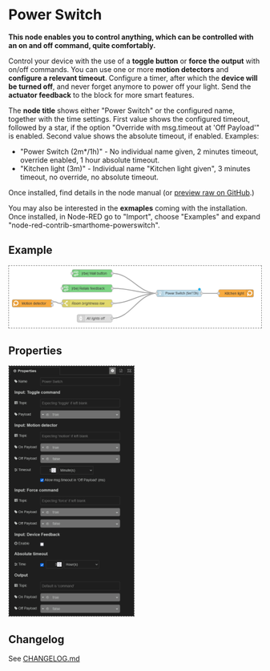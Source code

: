 # Power Switch

**This node enables you to control anything, which can be controlled with an on and off command, quite comfortably.**

Control your device with the use of a **toggle button** or **force the output** with on/off commands. You can use one or more **motion detectors** and **configure a relevant timeout**. Configure a timer, after which the **device will be turned off**, and never forget anymore to power off your light. Send the **actuator feedback** to the block for more smart features.

The **node title** shows either "Power Switch" or the configured name, together with the time settings. First value shows the configured timeout, followed by a star, if the option "Override with msg.timeout at 'Off Payload'" is enabled. Second value shows the absolute timeout, if enabled. Examples:

* "Power Switch (2m*/1h)" - No individual name given, 2 minutes timeout, override enabled, 1 hour absolute timeout.
* "Kitchen light (3m)" - Individual name "Kitchen light given", 3 minutes timeout, no override, no absolute timeout.

Once installed, find details in the node manual (or [preview raw on GitHub](https://github.com/danube/node-red-contrib-smarthome-powerswitch/blob/81de2557f156b98480ec00a5bf342f443455933e/nodes/powerswitch.html).)

You may also be interested in the **exmaples** coming with the installation. Once installed, in Node-RED go to "Import", choose "Examples" and expand "node-red-contrib-smarthome-powerswitch".

## Example

<img src="files/screenshots/powerswitch-example.png" width="600px" style="border:1px dashed grey">

## Properties

<img src="files/screenshots/powerswitch-properties.png" height="500px" style="border:1px dashed grey">

## Changelog

See [CHANGELOG.md](CHANGELOG.md)